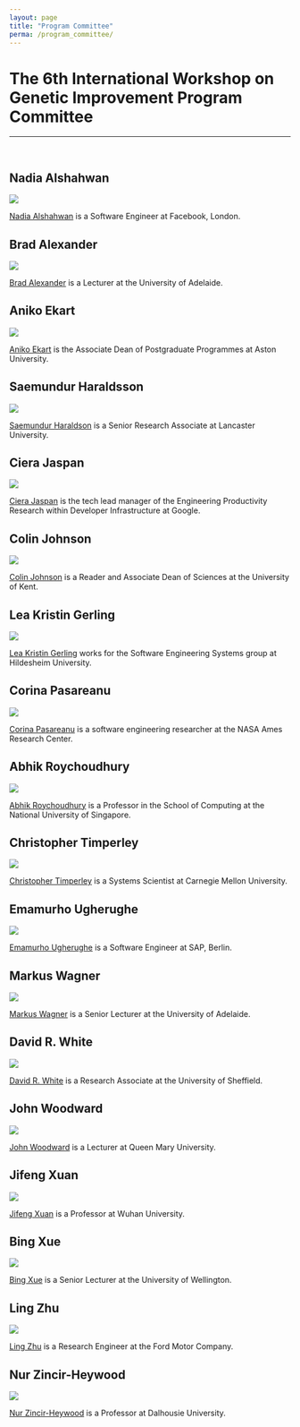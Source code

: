 ```yaml
---
layout: page
title: "Program Committee"
perma: /program_committee/
---
```


# The 6th International Workshop on Genetic Improvement Program Committee

<hr><br>

## Nadia Alshahwan

![](./profile_images/nadia.jpeg)

[Nadia Alshahwan](https://www.linkedin.com/in/nadiaalshahwan) is a Software Engineer at Facebook, London.

## Brad Alexander

![](./profile_images/brad.jpg)

[Brad Alexander](http://www.cs.adelaide.edu.au/~brad/) is a Lecturer at the University of Adelaide.

## Aniko Ekart

![](./profile_images/aniko.jpg)

[Aniko Ekart](https://www2.aston.ac.uk/eas/staff/a-z/dr-aniko-ekart) is the Associate Dean of Postgraduate Programmes at Aston University.

## Saemundur Haraldsson

![](./profile_images/sami.jpg)

[Saemundur Haraldson](https://www.lancaster.ac.uk/sci-tech/about-us/people/saemundur-haraldsson) is a Senior Research Associate at Lancaster University.

## Ciera Jaspan

![](./profile_images/ciera.jpg)

[Ciera Jaspan](https://research.google.com/pubs/CieraJaspan.html) is the tech lead manager of the Engineering Productivity Research within Developer Infrastructure at Google.

## Colin Johnson

![](./profile_images/colin.jpg)

[Colin Johnson](http://www.cs.kent.ac.uk/people/staff/cgj) is a Reader and Associate Dean of Sciences at the University of Kent.

## Lea Kristin Gerling

![](./profile_images/lea.jpg)

[Lea Kristin Gerling](https://sse.uni-hildesheim.de/mitglieder/lea-kristin-gerling) works for the Software Engineering Systems group at Hildesheim University.

## Corina Pasareanu

![](./profile_images/corina.png)

[Corina Pasareanu](https://ti.arc.nasa.gov/profile/pcorina/) is a software engineering researcher at the NASA Ames Research Center.

## Abhik Roychoudhury

![](./profile_images/abhik.jpg)

[Abhik Roychoudhury](http://www.comp.nus.edu.sg/~abhik/) is a Professor in the School of Computing at the National University of Singapore.

## Christopher Timperley

![](./profile_images/chris.jpg)

[Christopher Timperley](https://www.cs.cmu.edu/directory/ctimperl) is a Systems Scientist at Carnegie Mellon University.

## Emamurho Ugherughe

![](./profile_images/emamurho.jpeg)

[Emamurho Ugherughe](https://www.linkedin.com/in/emamurho) is a Software Engineer at SAP, Berlin.

## Markus Wagner

![](./profile_images/markus.jpg)

[Markus Wagner](http://cs.adelaide.edu.au/~markus/) is a Senior Lecturer at the University of Adelaide.

## David R. White

![](./profile_images/david.jpg)

[David R. White](http://www.davidrwhite.co.uk/) is a Research Associate at the University of Sheffield.

## John Woodward

![](./profile_images/john.jpg)

[John Woodward](http://www.eecs.qmul.ac.uk/people/view/54720/dr-john-woodward) is a Lecturer at Queen Mary University.

## Jifeng Xuan

![](./profile_images/jifeng.jpg)

[Jifeng Xuan](http://jifeng-xuan.com/) is a Professor at Wuhan University.

## Bing Xue

![](./profile_images/bing.jpg)

[Bing Xue](http://ecs.victoria.ac.nz/Main/BingXue) is a Senior Lecturer at the University of Wellington.

## Ling Zhu

![](./profile_images/ling.jpg)

[Ling Zhu](https://linkedin.com/in/ling-zhu-a8098b15) is a Research Engineer at the Ford Motor Company.

## Nur Zincir-Heywood

![](./profile_images/nur.jpg)

[Nur Zincir-Heywood](http://www.cs.dal.ca/~zincir) is a Professor at Dalhousie University.
